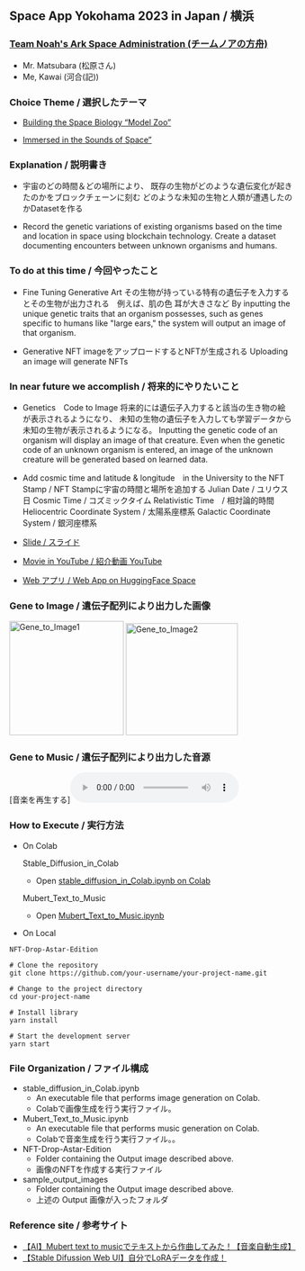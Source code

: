 
## Space App Yokohama 2023 in Japan / 横浜

### [Team Noah's Ark Space Administration (チームノアの方舟)](https://2022.spaceappschallenge.org/challenges/2022-challenges/space-biology-superhero/teams/team-x-alien/project)

- Mr. Matsubara (松原さん)
- Me, Kawai (河合(記))

### Choice Theme / 選択したテーマ

- [Building the Space Biology “Model Zoo”](https://www.spaceappschallenge.org/2023/challenges/building-the-space-biology-model-zoo/?tab=resources)

- [Immersed in the Sounds of Space”](https://www.spaceappschallenge.org/2023/challenges/immersed-in-the-sounds-of-space/)

### Explanation / 説明書き

- 宇宙のどの時間＆どの場所により、
既存の生物がどのような遺伝変化が起きたのかをブロックチェーンに刻む
どのような未知の生物と人類が遭遇したのかDatasetを作る

- Record the genetic variations of existing organisms based on the time and location in space using blockchain technology. Create a dataset documenting encounters between unknown organisms and humans.

### To do at this time / 今回やったこと
- Fine Tuning Generative Art 
その生物が持っている特有の遺伝子を入力するとその生物が出力される　例えば、肌の色 耳が大きさなど
By inputting the unique genetic traits that an organism possesses, such as genes specific to humans like "large ears," the system will output an image of that organism.

- Generative NFT 
imageをアップロードするとNFTが生成される
Uploading an image will generate NFTs

### In near future we accomplish / 将来的にやりたいこと
- Genetics　Code to Image
将来的には遺伝子入力すると該当の生き物の絵が表示されるようになり、
未知の生物の遺伝子を入力しても学習データから未知の生物が表示されるようになる。
Inputting the genetic code of an organism will display an image of that creature. Even when the genetic code of an unknown organism is entered, an image of the unknown creature will be generated based on learned data.

- Add cosmic time and  latitude & longitude　in the University to the NFT Stamp / NFT Stampに宇宙の時間と場所を追加する
Julian Date / ユリウス日
Cosmic Time / コズミックタイム
Relativistic Time　/ 相対論的時間
Heliocentric Coordinate System / 太陽系座標系
Galactic Coordinate System / 銀河座標系


- [Slide / スライド](https://docs.google.com/presentation/d/1Umq53JqME-GUJN6TgCDA7Fu1CcQhMJTG/edit#slide=id.g15d379b926a_3_0)

- [Movie in YouTube / 紹介動画 YouTube](https://www.youtube.com/watch?v=CmSESCkDMz4)

- [Web アプリ / Web App on HuggingFace Space](https://huggingface.co/spaces/KJMAN678/create_alien_on_mars)

###  Gene to Image / 遺伝子配列により出力した画像

<div >
<img width="203" alt="Gene_to_Image1" src="https://github.com/Jun0908/space_app/assets/31527310/aee2d3ef-2e15-46ca-aec2-ea49594489a1">
<img width="199" alt="Gene_to_Image2" src="https://github.com/Jun0908/space_app/assets/31527310/9ae3e052-3821-4b19-89e1-23260d4f2b35">
</div>

### Gene to Music / 遺伝子配列により出力した音源
[音楽を再生する]<audio src="/./sample_output_images/Gene_to_Music.mp3" controls></audio>

### How to Execute / 実行方法

- On Colab

  Stable_Diffusion_in_Colab
  - Open [stable_diffusion_in_Colab.ipynb on Colab](https://colab.research.google.com/drive/1Uaqmq3ibMmEwepnn4OWHf2TVboUVa14O?usp=sharing)
  
  Mubert_Text_to_Music
  - Open [Mubert_Text_to_Music.ipynb](https://colab.research.google.com/drive/1Uaqmq3ibMmEwepnn4OWHf2TVboUVa14O?usp=sharing)
 
- On Local 

```
NFT-Drop-Astar-Edition

# Clone the repository
git clone https://github.com/your-username/your-project-name.git

# Change to the project directory
cd your-project-name

# Install library
yarn install 

# Start the development server
yarn start
```

### File Organization / ファイル構成

- stable_diffusion_in_Colab.ipynb
  - An executable file that performs image generation on Colab.
  - Colabで画像生成を行う実行ファイル。
- Mubert_Text_to_Music.ipynb
  - An executable file that performs music generation on Colab.
  - Colabで音楽生成を行う実行ファイル。。
- NFT-Drop-Astar-Edition
  - Folder containing the Output image described above.
  - 画像のNFTを作成する実行ファイル
- sample_output_images
  - Folder containing the Output image described above.
  - 上述の Output 画像が入ったフォルダ


### Reference site / 参考サイト

- [【AI】Mubert text to musicでテキストから作曲してみた！【音楽自動生成】](https://wakabaclass.com/2023/01/17/ai_mubert-text-to-music/)
- [【Stable Difussion Web UI】自分でLoRAデータを作成！](https://zenn.dev/laiso/articles/7af434269ffa1b)
